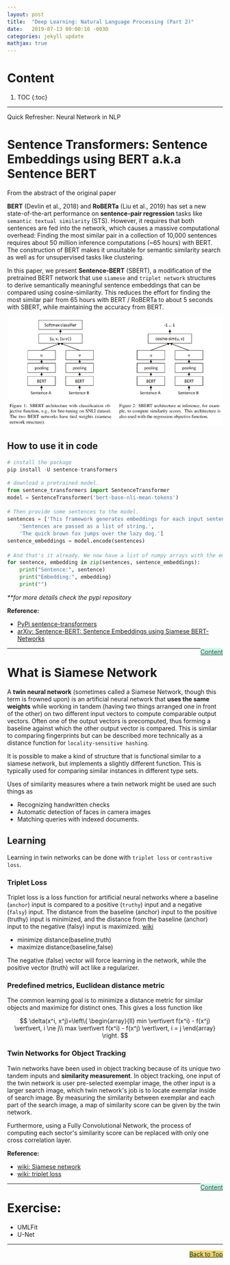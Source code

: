 ```yaml
---
layout: post
title:  "Deep Learning: Natural Language Processing (Part 2)"
date:   2019-07-13 00:00:10 -0030
categories: jekyll update
mathjax: true
---
```


# Content

1. TOC
{:toc}
---

Quick Refresher: Neural Network in NLP


# Sentence Transformers: Sentence Embeddings using BERT a.k.a Sentence BERT

From the abstract of the original paper

**BERT** (Devlin et al., $2018$) and **RoBERTa** (Liu et al., 2019) has set a new state-of-the-art performance on **sentence-pair regression** tasks like `semantic textual similarity` (STS). However, it requires that both sentences are fed into the network, which causes a massive computational overhead: Finding the most similar pair in a collection of 10,000 sentences requires about 50 million inference computations (~65 hours) with BERT. The construction of BERT makes it unsuitable for semantic similarity search as well as for unsupervised tasks like clustering.

In this paper, we present **Sentence-BERT** (SBERT), a modification of the pretrained BERT network that use `siamese` and `triplet network` structures to derive semantically meaningful sentence embeddings that can be compared using cosine-similarity. This reduces the effort for finding the most similar pair from 65 hours with BERT / RoBERTa to about 5 seconds with SBERT, while maintaining the accuracy from BERT. 

![image](/assets/images/image_06_SBERT_1.png)


## How to use it in code

```py
# install the package
pip install -U sentence-transformers
```

```py
# download a pretrained model.
from sentence_transformers import SentenceTransformer
model = SentenceTransformer('bert-base-nli-mean-tokens')

# Then provide some sentences to the model.
sentences = ['This framework generates embeddings for each input sentence',
    'Sentences are passed as a list of string.', 
    'The quick brown fox jumps over the lazy dog.']
sentence_embeddings = model.encode(sentences)

# And that's it already. We now have a list of numpy arrays with the embeddings.
for sentence, embedding in zip(sentences, sentence_embeddings):
    print("Sentence:", sentence)
    print("Embedding:", embedding)
    print("")
```

_**for more details check the pypi repository_


**Reference:**

- [PyPi sentence-transformers](https://pypi.org/project/sentence-transformers/#Training)
- [arXiv: Sentence-BERT: Sentence Embeddings using Siamese BERT-Networks](https://arxiv.org/abs/1908.10084)


<a href="#Top" style="color:#2F4F4F;background-color: #c8f7e4;float: right;">Content</a>

----

# What is Siamese Network

A **twin neural network** (sometimes called a Siamese Network, though this term is frowned upon) is an artificial neural network that **uses the same weights** while working in tandem (having two things arranged one in front of the other) on two different input vectors to compute comparable output vectors. Often one of the output vectors is precomputed, thus forming a baseline against which the other output vector is compared. This is similar to comparing fingerprints but can be described more technically as a distance function for `locality-sensitive hashing`.

It is possible to make a kind of structure that is functional similar to a siamese network, but implements a slightly different function. This is typically used for comparing similar instances in different type sets.

Uses of similarity measures where a twin network might be used are such things as 

- Recognizing handwritten checks
- Automatic detection of faces in camera images
- Matching queries with indexed documents.

## Learning

Learning in twin networks can be done with `triplet loss` or `contrastive loss`.

### Triplet Loss

Triplet loss is a loss function for artificial neural networks where a baseline (`anchor`) input is compared to a positive (`truthy`) input and a negative (`falsy`) input. The distance from the baseline (anchor) input to the positive (truthy) input is minimized, and the distance from the baseline (anchor) input to the negative (falsy) input is maximized. [wiki](https://en.wikipedia.org/wiki/Triplet_loss)

- minimize distance(baseline,truth)
- maximize distance(baseline,false) 

The negative (false) vector will force learning in the network, while the positive vector (truth) will act like a regularizer.

### Predefined metrics, Euclidean distance metric

The common learning goal is to minimize a distance metric for similar objects and maximize for distinct ones. This gives a loss function like 

$$
\delta(x^i, x^j)=\left\{
                \begin{array}{ll}
                  min \vert\vert f(x^i) - f(x^j) \vert\vert, i \ne j\\
                  max \vert\vert f(x^i) - f(x^j) \vert\vert, i = j
                \end{array}
              \right.
$$


### Twin Networks for Object Tracking

Twin networks have been used in object tracking because of its unique two tandem inputs and **similarity measurement**. In object tracking, one input of the twin network is user pre-selected exemplar image, the other input is a larger search image, which twin network's job is to locate exemplar inside of search image. By measuring the similarity between exemplar and each part of the search image, a map of similarity score can be given by the twin network. 

Furthermore, using a Fully Convolutional Network, the process of computing each sector's similarity score can be replaced with only one cross correlation layer.


**Reference:**

- [wiki: Siamese network](https://en.wikipedia.org/wiki/Siamese_neural_network)
- [wiki: triplet loss](https://en.wikipedia.org/wiki/Triplet_loss)



<a href="#Top" style="color:#2F4F4F;background-color: #c8f7e4;float: right;">Content</a>

----

# Exercise:

- UMLFit
- U-Net

----


<a href="#Top" style="color:#023628;background-color: #f7d06a;float: right;">Back to Top</a>